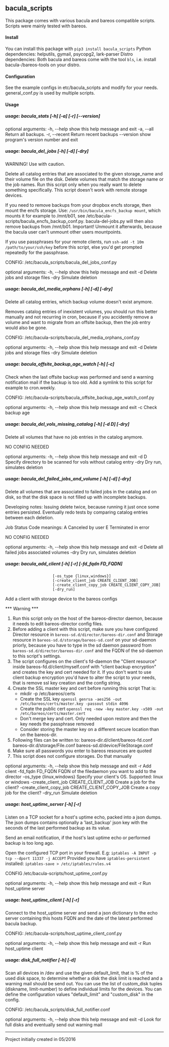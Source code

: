 ## bacula_scripts

This package comes with various bacula and bareos compatible scripts. Scripts were mainly tested
with bareos.

#### Install
You can install this package with `pip3 install bacula_scripts`
Python dependencies: helputils, gymail, psycopg2, lark-parser
Distro dependencies: Both bacula and bareos come with the tool `bls`, i.e. install
bacula-/bareos-tools on your distro.

#### Configuration
See the example configs in etc/bacula_scripts and modify for your needs. general_conf.py is
used by multiple scripts.


#### Usage


##### usage: bacula_stats [-h] [-a] [-r] [--version]
optional arguments:
  -h, --help    show this help message and exit
  -a, --all     Return all backups.
  -r, --recent  Return recent backups
  --version     show program's version number and exit



##### usage: bacula_del_jobs [-h] [-d] [-dry]
WARNING! Use with caution.

Delete all catalog entries that are associated to the given storage_name and their volume file
on the disk. Delete volumes that match the storage name or the job names.
Run this script only when you really want to delete something specifically.
This script doesn't work with remote storage devices.

If you need to remove backups from your dropbox encfs storage, then mount the encfs
storage. Use: `/usr/bin/bacula_encfs_backup mount`, which mounts it for example to /mnt/b01,
see /etc/bacula-scripts/bacula_encfs_backup_conf.py. bacula-del-jobs.py will then also remove
backups from /mnt/b01. Important! Unmount it afterwards, because the bacula user can't unmount
other users mountpoints.

If you use passphrases for your remote clients, run `ssh-add -t 10m /path/to/your/ssh/key`
before this script, else you'd get prompted repeatedly for the passphrase.

CONFIG: /etc/bacula_scripts/bacula_del_jobs_conf.py

optional arguments:
  -h, --help  show this help message and exit
  -d          Delete jobs and storage files
  -dry        Simulate deletion



##### usage: bacula_del_media_orphans [-h] [-d] [-dry]
Delete all catalog entries, which backup volume doesn't exist anymore.

Removes catalog entries of inexistent volumes, you should run this better manually and not
recurring in cron, because if you accidently remove a volume and want to migrate from an offsite
backup, then the job entry would also be gone.

CONFIG: /etc/bacula-scripts/bacula_del_media_orphans_conf.py

optional arguments:
  -h, --help  show this help message and exit
  -d          Delete jobs and storage files
  -dry        Simulate deletion



##### usage: bacula_offsite_backup_age_watch [-h] [-c]
Check when the last offsite backup was performed and send a warning notification mail if the
backup is too old. Add a symlink to this script for example to cron.weekly.

CONFIG: /etc/bacula-scripts/bacula_offsite_backup_age_watch_conf.py

optional arguments:
  -h, --help  show this help message and exit
  -c          Check backup age



##### usage: bacula_del_vols_missing_catalog [-h] [-d D] [-dry]
Delete all volumes that have no job entries in the catalog anymore.

NO CONFIG NEEDED

optional arguments:
  -h, --help  show this help message and exit
  -d D        Specify directory to be scanned for vols without catalog entry
  -dry        Dry run, simulates deletion



##### usage: bacula_del_failed_jobs_and_volume [-h] [-d] [-dry]
Delete all volumes that are associated to failed jobs in the catalog and on disk,
so that the disk space is not filled up with incomplete backups.

Developing notes:
Issuing delete twice, because running it just once some entries persisted.
Eventually redo tests by comparing catalog entries between each deletion.

Job Status Code meanings:
A Canceled by user
E Terminated in error

NO CONFIG NEEDED

optional arguments:
  -h, --help  show this help message and exit
  -d          Delete all failed jobs associated volumes
  -dry        Dry run, simulates deletion



##### usage: bacula_add_client [-h] [-r] [-fd_fqdn FD_FQDN]
                         [-os_type {linux,windows}]
                         [-create_client_job CREATE_CLIENT_JOB]
                         [-create_client_copy_job CREATE_CLIENT_COPY_JOB]
                         [-dry_run]
Add a client with storage device to the bareos configs

*** Warning ***
1. Run this script only on the host of the bareos-director daemon, because it needs
   to edit bareos-director config files.
2. Before adding a client with this script, make sure you have configured
   Director resource in `bareos-sd.d/director/bareos-dir.conf` and
   Storage resource in `bareos-sd.d/storage/bareos-sd.conf`
   on your sd-daemon priorly, because you have to type in the sd daemon password
   from `bareos-sd.d/director/bareos-dir.conf` and the FQDN of the sd-daemon to
   this script's settings.
3. The script configures on the client's fd-daemon the "Client resource" inside
   bareos-fd.d/client/myself.conf with "client backup encryption" and creates
   the key and cert needed for it. If you don't want to use client backup encryption
   you'd have to alter the script to your needs, that is remove ssl key creation
   and the config string.
4. Create the SSL master key and cert before running this script
   That is:
   + mkdir -p /etc/bareos/certs
   + Create the SSL key
     `openssl genrsa -aes256 -out /etc/bareos/certs/master.key -passout stdin 4096`
   + Create the public cert
     `openssl req -new -key master.key -x509 -out /etc/bareos/certs/master.cert`
   - Don't merge key and cert. Only needed upon restore and then the key needs the
     passphrase removed
   + Consider storing the master key on a different secure location than on the
     bareos-dir.
5. Following files can be written to:
   bareos-dir.d/client/bareos-fd.conf
   bareos-dir.d/storage/File.conf
   bareos-sd.d/device/FileStorage.conf
6. Make sure all passwords you enter to bareos resources are quoted
7. This script does not configure storages. Do that manually

optional arguments:
  -h, --help            show this help message and exit
  -r                    Add client
  -fd_fqdn FD_FQDN      FQDN of the filedaemon you want to add to the director
  -os_type {linux,windows}
                        Specify your client's OS. Supported: linux or windows
  -create_client_job CREATE_CLIENT_JOB
                        Create a job for the client?
  -create_client_copy_job CREATE_CLIENT_COPY_JOB
                        Create a copy job for the client?
  -dry_run              Simulate deletion



##### usage: host_uptime_server [-h] [-r]
Listen on a TCP socket for a host's uptime echo, packed into a json dumps. The json dumps
contains optionally a 'last_backup' json key with the seconds of the last performed backup
as its value.

Send an email notification, if the host's last uptime echo or performed backup is too long ago.

Open the configured TCP port in your firewall. E.g:
`iptables -A INPUT -p tcp --dport 11337 -j ACCEPT`
Provided you have `iptables-persistent` installed:
`iptables-save > /etc/iptables/rules.v4`

CONFIG /etc/bacula-scripts/host_uptime_conf.py

optional arguments:
  -h, --help  show this help message and exit
  -r          Run host_uptime server



##### usage: host_uptime_client [-h] [-r]
Connect to the host_uptime server and send a json dictionary to the echo server containing this
hosts FQDN and the date of the latest performed bacula backup.

CONFIG: /etc/bacula-scripts/host_uptime_client_conf.py

optional arguments:
  -h, --help  show this help message and exit
  -r          Run host_uptime client



##### usage: disk_full_notifier [-h] [-d]
Scan all devices in /dev and use the given default_limit, that is % of the used disk space, to
determine whether a disk the disk limit is reached and a warning mail should be send out.
You can use the list of custom_disk tuples (diskname, limit-number) to define individual limits
for the devices.
You can define the configuration values "default_limit" and "custom_disk" in the config.

CONFIG: /etc/bacula_scripts/disk_full_notifier.conf

optional arguments:
  -h, --help  show this help message and exit
  -d          Look for full disks and eventually send out warning mail


---
Project initially created in 05/2016
